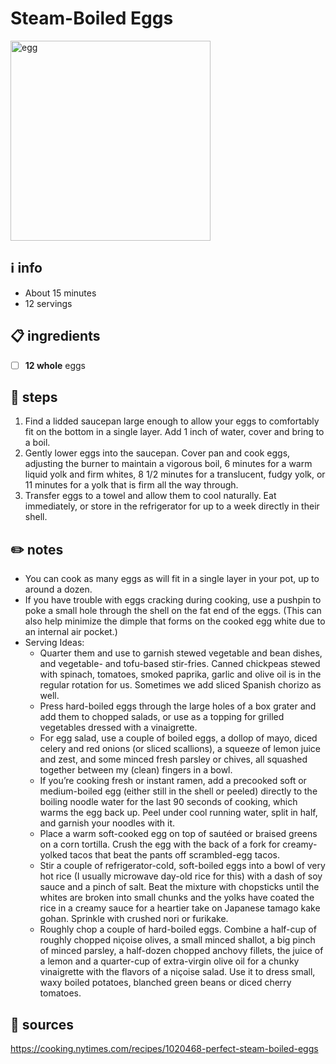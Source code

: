 # Steam-Boiled Eggs
<img src="https://static01.nyt.com/images/2019/09/25/dining/23eggrex2/23eggrex2-master768.jpg" alt="egg" width="320"/>  

## ℹ️ info
* About 15 minutes  
* 12 servings  

## 📋 ingredients
- [ ] **12	whole**	eggs

## 🔪 steps
1. Find a lidded saucepan large enough to allow your eggs to comfortably fit on the bottom in a single layer. Add 1 inch of water, cover and bring to a boil.
2. Gently lower eggs into the saucepan. Cover pan and cook eggs, adjusting the burner to maintain a vigorous boil, 6 minutes for a warm liquid yolk and firm whites, 8 1/2 minutes for a translucent, fudgy yolk, or 11 minutes for a yolk that is firm all the way through.
3. Transfer eggs to a towel and allow them to cool naturally. Eat immediately, or store in the refrigerator for up to a week directly in their shell.

## ✏️ notes
* You can cook as many eggs as will fit in a single layer in your pot, up to around a dozen.
* If you have trouble with eggs cracking during cooking, use a pushpin to poke a small hole through the shell on the fat end of the eggs. (This can also help minimize the dimple that forms on the cooked egg white due to an internal air pocket.)
* Serving Ideas:
	* Quarter them and use to garnish stewed vegetable and bean dishes, and vegetable- and tofu-based stir-fries. Canned chickpeas stewed with spinach, tomatoes, smoked paprika, garlic and olive oil is in the regular rotation for us. Sometimes we add sliced Spanish chorizo as well.
	* Press hard-boiled eggs through the large holes of a box grater and add them to chopped salads, or use as a topping for grilled vegetables dressed with a vinaigrette.
	* For egg salad, use a couple of boiled eggs, a dollop of mayo, diced celery and red onions (or sliced scallions), a squeeze of lemon juice and zest, and some minced fresh parsley or chives, all squashed together between my (clean) fingers in a bowl.
	* If you’re cooking fresh or instant ramen, add a precooked soft or medium-boiled egg (either still in the shell or peeled) directly to the boiling noodle water for the last 90 seconds of cooking, which warms the egg back up. Peel under cool running water, split in half, and garnish your noodles with it.
	* Place a warm soft-cooked egg on top of sautéed or braised greens on a corn tortilla. Crush the egg with the back of a fork for creamy-yolked tacos that beat the pants off scrambled-egg tacos.
	* Stir a couple of refrigerator-cold, soft-boiled eggs into a bowl of very hot rice (I usually microwave day-old rice for this) with a dash of soy sauce and a pinch of salt. Beat the mixture with chopsticks until the whites are broken into small chunks and the yolks have coated the rice in a creamy sauce for a heartier take on Japanese tamago kake gohan. Sprinkle with crushed nori or furikake.
	* Roughly chop a couple of hard-boiled eggs. Combine a half-cup of roughly chopped niçoise olives, a small minced shallot, a big pinch of minced parsley, a half-dozen chopped anchovy fillets, the juice of a lemon and a quarter-cup of extra-virgin olive oil for a chunky vinaigrette with the flavors of a niçoise salad. Use it to dress small, waxy boiled potatoes, blanched green beans or diced cherry tomatoes. 

## 🔗 sources
https://cooking.nytimes.com/recipes/1020468-perfect-steam-boiled-eggs  
